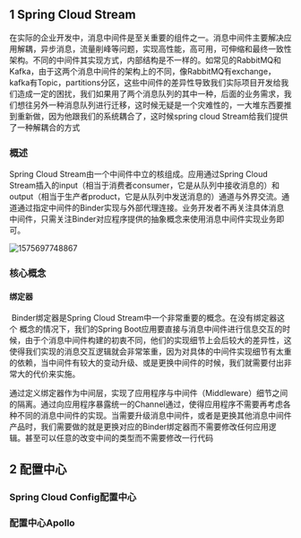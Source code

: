 ## 1 Spring Cloud Stream

​	在实际的企业开发中，消息中间件是至关重要的组件之一。消息中间件主要解决应用解耦，异步消息，流量削峰等问题，实现高性能，高可用，可伸缩和最终一致性架构。不同的中间件其实现方式，内部结构是不一样的。如常见的RabbitMQ和Kafka，由于这两个消息中间件的架构上的不同，像RabbitMQ有exchange，kafka有Topic，partitions分区，这些中间件的差异性导致我们实际项目开发给我们造成一定的困扰，我们如果用了两个消息队列的其中一种，后面的业务需求，我们想往另外一种消息队列进行迁移，这时候无疑是一个灾难性的，一大堆东西要推到重新做，因为他跟我们的系统耦合了，这时候spring cloud Stream给我们提供了一种解耦合的方式

### 概述

Spring Cloud Stream由一个中间件中立的核组成。应用通过Spring Cloud Stream插入的input（相当于消费者consumer，它是从队列中接收消息的）和output（相当于生产者product，它是从队列中发送消息的）通道与外界交流。通道通过指定中间件的Binder实现与外部代理连接。业务开发者不再关注具体消息中间件，只需关注Binder对应程序提供的抽象概念来使用消息中间件实现业务即可。

![1575697748867](C:\Users\msi\AppData\Roaming\Typora\typora-user-images\1575697748867.png)

### 核心概念

#### 绑定器

​	Binder绑定器是Spring Cloud Stream中一个非常重要的概念。在没有绑定器这个 概念的情况下，我们的Spring Boot应用要直接与消息中间件进行信息交互的时候，由于个消息中间件构建的初衷不同，他们的实现细节上会后较大的差异性，这使得我们实现的消息交互逻辑就会非常笨重，因为对具体的中间件实现细节有太重的依赖，当中间件有较大的变动升级、或是更换中间件的时候，我们就需要付出非常大的代价来实施。

通过定义绑定器作为中间层，实现了应用程序与中间件（Middleware）细节之间的隔离。通过向应用程序暴露统一的Channel通过，使得应用程序不需要再考虑各种不同的消息中间件的实现。当需要升级消息中间件，或者是更换其他消息中间件产品时，我们需要做的就是更换对应的Binder绑定器而不需要修改任何应用逻辑。甚至可以任意的改变中间的类型而不需要修改一行代码

## 2 配置中心

### Spring Cloud Config配置中心

### 配置中心Apollo